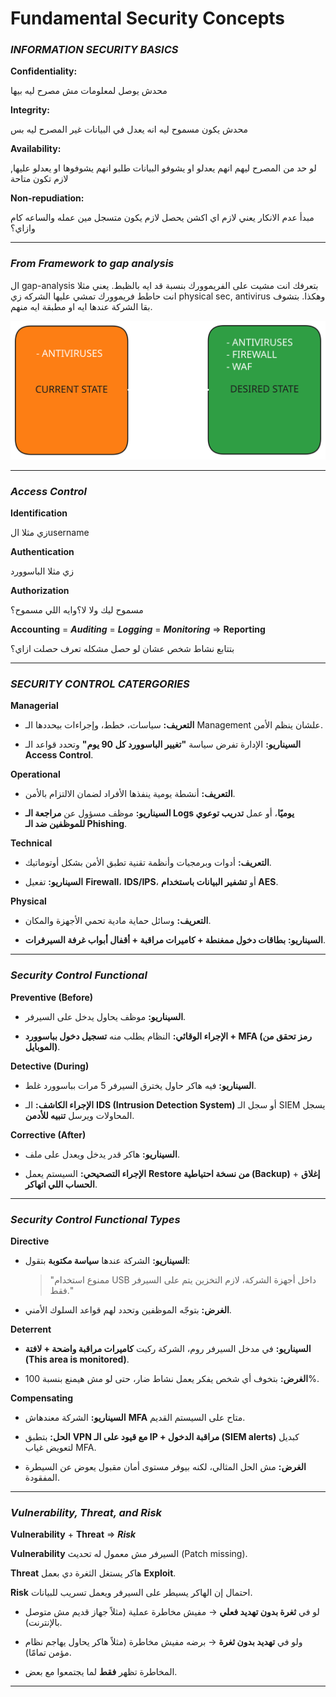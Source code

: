 # Fundamental Security Concepts
### ***INFORMATION SECURITY BASICS***
**Confidentiality:** 

محدش يوصل لمعلومات مش مصرح ليه بيها

**Integrity:**

محدش يكون مسموح ليه انه يعدل في البيانات غير المصرح ليه بس

**Availability:**

لو حد من المصرح ليهم انهم يعدلو او يشوفو البيانات طلبو انهم يشوفوها او يعدلو عليها, لازم تكون متاحة

**Non-repudiation:**

مبدأ عدم الانكار يعني لازم اي اكشن يحصل لازم يكون متسجل مين عمله والساعه كام وازاي؟

---
### ***From Framework to gap analysis***
ال gap-analysis بتعرفك انت مشيت على الفريموورك بنسبة قد ايه بالظبط. يعني مثلا انت حاطط فريموورك تمشي عليها الشركه زي physical sec, antivirus وهكذا. بتشوف بقا الشركة عندها ايه او مطبقة ايه منهم.
<p align ="center">
    <img src= "../photo/frameworkgap.svg" alt = "framework gap"
</p>

---
### ***Access Control***
**Identification**

زي مثلا الusername 

**Authentication**

زي مثلا الباسوورد 

**Authorization** 

مسموح ليك ولا لا؟وايه اللي مسموح؟

**Accounting**  = ***Auditing*** = ***Logging*** = ***Monitoring*** => **Reporting**

بتتابع نشاط شخص عشان لو حصل مشكله تعرف حصلت ازاي؟

---
### ***SECURITY CONTROL CATERGORIES***
**Managerial**
- **التعريف:** سياسات، خطط، وإجراءات بيحددها الـ Management علشان ينظم الأمن.
    
- **السيناريو:** الإدارة تفرض سياسة **"تغيير الباسوورد كل 90 يوم"** وتحدد قواعد الـ **Access Control**.

**Operational**
- **التعريف:** أنشطة يومية ينفذها الأفراد لضمان الالتزام بالأمن.
    
- **السيناريو:** موظف مسؤول عن **مراجعة الـ Logs يوميًا**، أو عمل **تدريب توعوي للموظفين ضد الـ Phishing**.

**Technical**
- **التعريف:** أدوات وبرمجيات وأنظمة تقنية تطبق الأمن بشكل أوتوماتيك.
    
- **السيناريو:** تفعيل **Firewall**، **IDS/IPS**، أو **تشفير البيانات باستخدام AES**.

**Physical**
- **التعريف:** وسائل حماية مادية تحمي الأجهزة والمكان.
    
- **السيناريو:** **بطاقات دخول ممغنطة + كاميرات مراقبة + أقفال أبواب غرفة السيرفرات**.

---
### ***Security Control Functional***
**Preventive (Before)**
- **السيناريو:** موظف يحاول يدخل على السيرفر.
    
- **الإجراء الوقائي:** النظام يطلب منه **تسجيل دخول بباسوورد + MFA (رمز تحقق من الموبايل)**.

**Detective (During)**
- **السيناريو:** فيه هاكر حاول يخترق السيرفر 5 مرات بباسوورد غلط.
    
- **الإجراء الكاشف:** الـ **IDS (Intrusion Detection System)** أو سجل الـ SIEM يسجل المحاولات ويرسل **تنبيه للأدمن**.

**Corrective (After)**
- **السيناريو:** هاكر قدر يدخل ويعدل على ملف.
    
- **الإجراء التصحيحي:** السيستم يعمل **Restore من نسخة احتياطية (Backup)** + **إغلاق الحساب اللي اتهاكر**.

---
### ***Security Control Functional Types***
**Directive**
- **السيناريو:** الشركة عندها **سياسة مكتوبة** بتقول:
    
    > "ممنوع استخدام USB داخل أجهزة الشركة، لازم التخزين يتم على السيرفر فقط."
    
- **الغرض:** بتوجّه الموظفين وتحدد لهم قواعد السلوك الأمني.

**Deterrent**
- **السيناريو:** في مدخل السيرفر روم، الشركة ركبت **كاميرات مراقبة واضحة + لافتة (This area is monitored)**.
    
- **الغرض:** بتخوف أي شخص يفكر يعمل نشاط ضار، حتى لو مش هيمنع بنسبة 100%.

**Compensating**
- **السيناريو:** الشركة معندهاش **MFA** متاح على السيستم القديم.
    
- **الحل:** بتطبق **VPN مع قيود على الـ IP + مراقبة الدخول (SIEM alerts)** كبديل لتعويض غياب MFA.
    
- **الغرض:** مش الحل المثالي، لكنه بيوفر مستوى أمان مقبول يعوض عن السيطرة المفقودة.

---
### ***Vulnerability, Threat, and Risk***
**Vulnerability** + **Threat** => ***Risk***

**Vulnerability**
السيرفر مش معمول له تحديث (Patch missing).

**Threat**
هاكر يستغل الثغرة دي بعمل **Exploit**.

**Risk**
احتمال إن الهاكر يسيطر على السيرفر ويعمل تسريب للبيانات.

- لو في **ثغرة بدون تهديد فعلي** → مفيش مخاطرة عملية (مثلاً جهاز قديم مش متوصل بالإنترنت).
    
- ولو في **تهديد بدون ثغرة** → برضه مفيش مخاطرة (مثلاً هاكر يحاول يهاجم نظام مؤمن تمامًا).
    
- المخاطرة تظهر **فقط** لما يجتمعوا مع بعض.

---
